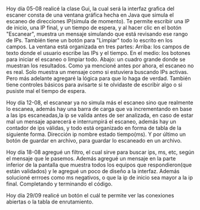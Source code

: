 Hoy día 05-08 realicé la clase Gui, la cual será la interfaz grafica del escaner consta de una ventana gráfica hecha en Java que simula el escaneo de direcciones IP(simula de momento). Te permite escribir una IP de inicio, una IP final, y un tiempo de espera, y al hacer clic en el botón "Escanear", muestra un mensaje simulando que está revisando ese rango de IPs. También tiene un botón para "Limpiar" todo lo escrito en los campos.
La ventana está organizada en tres partes:
Arriba: los campos de texto donde el usuario escribe las IPs y el tiempo.
En el medio: los botones para iniciar el escaneo o limpiar todo.
Abajo: un cuadro grande donde se muestran los resultados.
Como ya mencioné antes por ahora, el escaneo no es real. Solo muestra un mensaje como si estuviera buscando IPs activas. Pero más adelante agregaré la lógica para que lo haga de verdad.
También tiene controles básicos para avisarte si te olvidaste de escribir algo o si pusiste mal el tiempo de espera.

Hoy día 12-08, el escanear ya no simula más el escaneo sino que realmente lo escanea, además hay una barra de carga que va incrementando en base a las ips escaneadas,la ip se valida antes de ser analizada, en caso de estar mal un mensaje aparecerá e interrumpirá el escaneo, además hay un contador de ips válidas, y todo está organizado en forma de tabla de la siguiente forma.
Dirección ip           nombre         estado          tiempo(ms).
Y por último un botón de guardar en archivo, para guardar lo escaneado en un archivo.                         

Hoy día 18-08 agregué un filtro, el cual sirve para buscar ips, ms, etc, según el mensaje que le pasemos. Además agregué un mensaje en la parte inferior de la pantalla que muestra todos los equipos que respondieron(que están validados) y le agregué un poco de diseño a la interfaz. Además solucioné errroes como ms negativos, o que la ip de inicio sea mayor a la ip final.
Completando y terminando el código.

Hoy día 29/09 realicé un botón el cuál te permite ver las conexiones abiertas o la tabla de enrutamiento.
